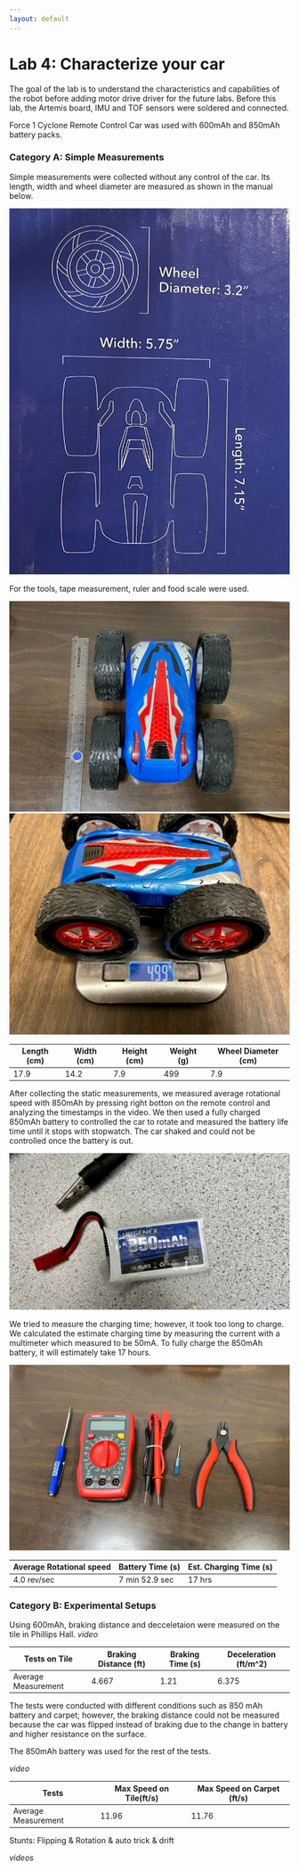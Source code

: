 ```yaml
---
layout: default
---
```


# Lab 4: Characterize your car

The goal of the lab is to understand the characteristics and capabilities of the robot before adding motor drive driver for the future labs. 
Before this lab, the Artemis board, IMU and TOF sensors were soldered and connected.

Force 1 Cyclone Remote Control Car was used with 600mAh and 850mAh battery packs. 

### Category A: Simple Measurements

Simple measurements were collected without any control of the car. Its length, width and wheel diameter are measured as shown in the manual below.

![manual](https://github.com/Minjk121/ECE4960/blob/c7822b680428b86b536d338eee6e507c0075e754/img/manual_pic.jpg)

For the tools, tape measurement, ruler and food scale were used.

![car with ruler](https://github.com/Minjk121/ECE4960/blob/c7822b680428b86b536d338eee6e507c0075e754/img/length.jpg)
![car on scale](https://github.com/Minjk121/ECE4960/blob/c7822b680428b86b536d338eee6e507c0075e754/img/weight.jpg)

|  Length (cm)  |   Width (cm)  |  Height (cm)  |   Weight (g)  | Wheel Diameter (cm) | 
| ------------- | ------------- | ------------- | ------------- | ------------------- | 
|     17.9      |     14.2      |      7.9      |      499      |         7.9         | 

After collecting the static measurements, we measured average rotational speed with 850mAh by pressing right botton on the remote control and analyzing the timestamps in the video. We then used a fully charged 850mAh battery to controlled the car to rotate and measured the battery life time until it stops with stopwatch. The car shaked and could not be controlled once the battery is out. 

![850mah battery](https://github.com/Minjk121/ECE4960/blob/e21d8febc4412898dc30eac1a233ac08a9904f7b/img/850mAh.jpg)

We tried to measure the charging time; however, it took too long to charge. We calculated the estimate charging time by measuring the current with a multimeter which measured to be 50mA. To fully charge the 850mAh battery, it will estimately take 17 hours. 

![tools](https://github.com/Minjk121/ECE4960/blob/e21d8febc4412898dc30eac1a233ac08a9904f7b/img/tools.jpg)

|   Average Rotational speed  |  Battery Time (s) | Est. Charging Time (s) |
| --------------------------- | ----------------- | ---------------------- |
|         4.0 rev/sec         |  7 min 52.9 sec   |         17 hrs         |



### Category B: Experimental Setups

Using 600mAh, braking distance and decceletaion were measured on the tile in Phillips Hall.
*video*

|   Tests on Tile    | Braking Distance (ft) | Braking Time (s) | Deceleration (ft/m^2) |
| ------------------ | --------------------- | ---------------- |---------------------- |
| Average Measurement|          4.667        |      1.21        |          6.375        |

The tests were conducted with different conditions such as 850 mAh battery and carpet; however, the braking distance could not be measured because the car was flipped instead of braking due to the change in battery and higher resistance on the surface. 

The 850mAh battery was used for the rest of the tests. 

*video*

|         Tests       | Max Speed on Tile(ft/s) | Max Speed on Carpet (ft/s) | 
| ------------------- | ----------------------- | -------------------------- |
| Average Measurement |           11.96         |             11.76          |




Stunts: Flipping & Rotation & auto trick & drift

*videos*
